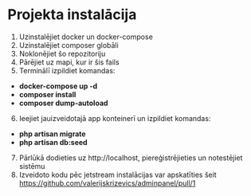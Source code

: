 # Projekta instalācija

1. Uzinstalējiet docker un docker-compose
2. Uzinstalējiet composer globāli
3. Noklonējiet šo repozitoriju
4. Pārējiet uz mapi, kur ir šis fails
5. Terminālī izpildiet komandas:
- **docker-compose up -d**
- **composer install**
- **composer dump-autoload**
6. Ieejiet jauizveidotajā app konteinerī un izpildiet komandas:
- **php artisan migrate**
- **php artisan db:seed** 
7. Pārlūkā dodieties uz http://localhost, piereģistrējieties un notestējiet sistēmu
8. Izveidoto kodu pēc jetstream instalācijas var apskatīties šeit https://github.com/valerijskrizevics/adminpanel/pull/1
